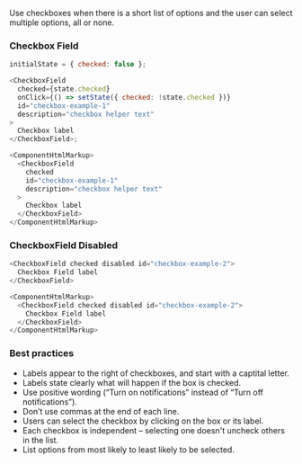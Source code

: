 Use checkboxes when there is a short list of options and the user can select multiple options, all or none.

<h3>Checkbox Field</h3>

```js
initialState = { checked: false };

<CheckboxField
  checked={state.checked}
  onClick={() => setState({ checked: !state.checked })}
  id="checkbox-example-1"
  description="checkbox helper text"
>
  Checkbox label
</CheckboxField>;
```

```js noeditor
<ComponentHtmlMarkup>
  <CheckboxField
    checked
    id="checkbox-example-1"
    description="checkbox helper text"
  >
    Checkbox label
  </CheckboxField>
</ComponentHtmlMarkup>
```

<h3>CheckboxField Disabled</h3>

```js
<CheckboxField checked disabled id="checkbox-example-2">
  Checkbox Field label
</CheckboxField>
```

```js noeditor
<ComponentHtmlMarkup>
  <CheckboxField checked disabled id="checkbox-example-2">
    Checkbox Field label
  </CheckboxField>
</ComponentHtmlMarkup>
```

<h3>Best practices</h3>
<ul>
  <li>Labels appear to the right of checkboxes, and start with a captital letter.</li>
  <li>Labels state clearly what will happen if the box is checked.</li>
  <li>Use positive wording (“Turn on notifications” instead of “Turn off notifications”).</li>
  <li>Don’t use commas at the end of each line.</li>
  <li>Users can select the checkbox by clicking on the box or its label.</li>
  <li>Each checkbox is independent – selecting one doesn't uncheck others in the list.</li>
  <li>List options from most likely to least likely to be selected.</li>
</ul>
